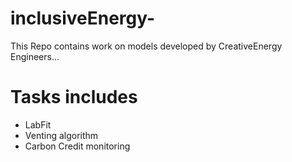 # inclusiveEnergy-
This Repo contains work on models developed by CreativeEnergy Engineers... 
# Tasks includes
* LabFit
* Venting algorithm
* Carbon Credit monitoring

